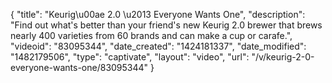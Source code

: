 {
    "title": "Keurig\u00ae 2.0 \u2013 Everyone Wants One",
    "description": "Find out what's better than your friend's new Keurig 2.0 brewer that brews nearly 400 varieties from 60 brands and can make a cup or carafe.",
    "videoid": "83095344",
    "date_created": "1424181337",
    "date_modified": "1482179506",
    "type": "captivate",
    "layout": "video",
    "url": "\/v\/keurig-2-0-everyone-wants-one\/83095344"
}